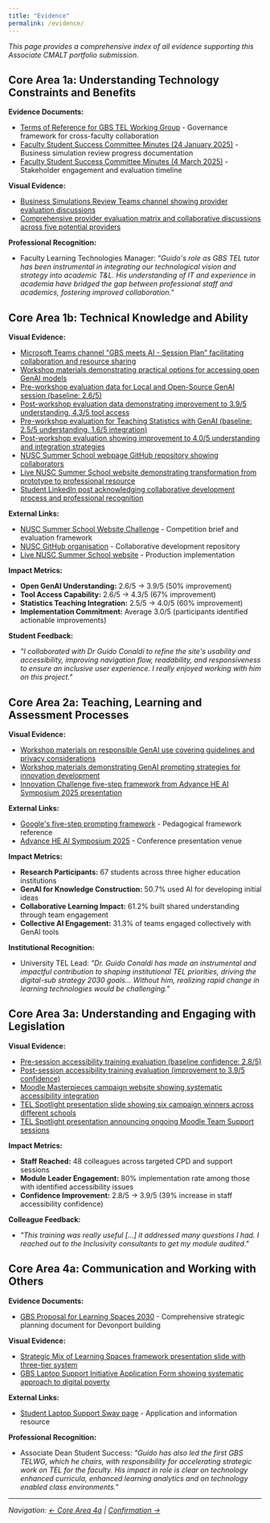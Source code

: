 ```yaml
---
title: "Evidence"
permalink: /evidence/
---
```


*This page provides a comprehensive index of all evidence supporting this Associate CMALT portfolio submission.*

## Core Area 1a: Understanding Technology Constraints and Benefits

**Evidence Documents:**
- [Terms of Reference for GBS TEL Working Group](/evidence/tel-working-group-terms/) - Governance framework for cross-faculty collaboration
- [Faculty Student Success Committee Minutes (24 January 2025)](/evidence/fssc-minutes-24jan/) - Business simulation review progress documentation
- [Faculty Student Success Committee Minutes (4 March 2025)](/evidence/fssc-minutes-4march/) - Stakeholder engagement and evaluation timeline

**Visual Evidence:**
- [Business Simulations Review Teams channel showing provider evaluation discussions](/core-area-1a/)
- [Comprehensive provider evaluation matrix and collaborative discussions across five potential providers](/core-area-1a/)

**Professional Recognition:**
- Faculty Learning Technologies Manager: *"Guido's role as GBS TEL tutor has been instrumental in integrating our technological vision and strategy into academic T&L. His understanding of IT and experience in academia have bridged the gap between professional staff and academics, fostering improved collaboration."*

## Core Area 1b: Technical Knowledge and Ability

**Visual Evidence:**
- [Microsoft Teams channel "GBS meets AI - Session Plan" facilitating collaboration and resource sharing](/core-area-1b/)
- [Workshop materials demonstrating practical options for accessing open GenAI models](/core-area-1b/)
- [Pre-workshop evaluation data for Local and Open-Source GenAI session (baseline: 2.6/5)](/core-area-1b/)
- [Post-workshop evaluation data demonstrating improvement to 3.9/5 understanding, 4.3/5 tool access](/core-area-1b/)
- [Pre-workshop evaluation for Teaching Statistics with GenAI (baseline: 2.5/5 understanding, 1.6/5 integration)](/core-area-1b/)
- [Post-workshop evaluation showing improvement to 4.0/5 understanding and integration strategies](/core-area-1b/)
- [NUSC Summer School webpage GitHub repository showing collaborators](/core-area-1b/)
- [Live NUSC Summer School website demonstrating transformation from prototype to professional resource](/core-area-1b/)
- [Student LinkedIn post acknowledging collaborative development process and professional recognition](/core-area-1b/)

**External Links:**
- [NUSC Summer School Website Challenge](https://sway.cloud.microsoft/10S9qG488dSz0E9d) - Competition brief and evaluation framework
- [NUSC GitHub organisation](https://github.com/Networks-and-Urban-Systems-Centre-NUSC/summer-school) - Collaborative development repository
- [Live NUSC Summer School website](https://networks-and-urban-systems-centre-nusc.github.io/summer-school) - Production implementation

**Impact Metrics:**
- **Open GenAI Understanding:** 2.6/5 → 3.9/5 (50% improvement)
- **Tool Access Capability:** 2.6/5 → 4.3/5 (67% improvement)  
- **Statistics Teaching Integration:** 2.5/5 → 4.0/5 (60% improvement)
- **Implementation Commitment:** Average 3.0/5 (participants identified actionable improvements)

**Student Feedback:**
- *"I collaborated with Dr Guido Conaldi to refine the site's usability and accessibility, improving navigation flow, readability, and responsiveness to ensure an inclusive user experience. I really enjoyed working with him on this project."*

## Core Area 2a: Teaching, Learning and Assessment Processes

**Visual Evidence:**
- [Workshop materials on responsible GenAI use covering guidelines and privacy considerations](/core-area-2a/)
- [Workshop materials demonstrating GenAI prompting strategies for innovation development](/core-area-2a/)
- [Innovation Challenge five-step framework from Advance HE AI Symposium 2025 presentation](/core-area-2a/)

**External Links:**
- [Google's five-step prompting framework](https://cloud.google.com/discover/what-is-prompt-engineering) - Pedagogical framework reference
- [Advance HE AI Symposium 2025](https://www.advance-he.ac.uk/programmes-events/calendar/artificial-intelligence-symposium-2025) - Conference presentation venue

**Impact Metrics:**
- **Research Participants:** 67 students across three higher education institutions
- **GenAI for Knowledge Construction:** 50.7% used AI for developing initial ideas
- **Collaborative Learning Impact:** 61.2% built shared understanding through team engagement
- **Collective AI Engagement:** 31.3% of teams engaged collectively with GenAI tools

**Institutional Recognition:**
- University TEL Lead: *"Dr. Guido Conaldi has made an instrumental and impactful contribution to shaping institutional TEL priorities, driving the digital-sub strategy 2030 goals... Without him, realizing rapid change in learning technologies would be challenging."*

## Core Area 3a: Understanding and Engaging with Legislation

**Visual Evidence:**
- [Pre-session accessibility training evaluation (baseline confidence: 2.8/5)](/core-area-3a/)
- [Post-session accessibility training evaluation (improvement to 3.9/5 confidence)](/core-area-3a/)
- [Moodle Masterpieces campaign website showing systematic accessibility integration](/core-area-3a/)
- [TEL Spotlight presentation slide showing six campaign winners across different schools](/core-area-3a/)
- [TEL Spotlight presentation announcing ongoing Moodle Team Support sessions](/core-area-3a/)

**Impact Metrics:**
- **Staff Reached:** 48 colleagues across targeted CPD and support sessions
- **Module Leader Engagement:** 80% implementation rate among those with identified accessibility issues
- **Confidence Improvement:** 2.8/5 → 3.9/5 (39% increase in staff accessibility confidence)

**Colleague Feedback:**
- *"This training was really useful [...] it addressed many questions I had. I reached out to the Inclusivity consultants to get my module audited."*

## Core Area 4a: Communication and Working with Others

**Evidence Documents:**
- [GBS Proposal for Learning Spaces 2030](/evidence/gbs-learning-spaces-proposal-2030/) - Comprehensive strategic planning document for Devonport building

**Visual Evidence:**
- [Strategic Mix of Learning Spaces framework presentation slide with three-tier system](/core-area-4a/)
- [GBS Laptop Support Initiative Application Form showing systematic approach to digital poverty](/core-area-4a/)

**External Links:**
- [Student Laptop Support Sway page](https://sway.cloud.microsoft/5HqlxzkWZSLkHDHN) - Application and information resource

**Professional Recognition:**
- Associate Dean Student Success: *"Guido has also led the first GBS TELWG, which he chairs, with responsibility for accelerating strategic work on TEL for the faculty. His impact in role is clear on technology enhanced curricula, enhanced learning analytics and on technology enabled class environments."*

---

*Navigation: [← Core Area 4a](/core-area-4a/) | [Confirmation →](/confirmation/)*